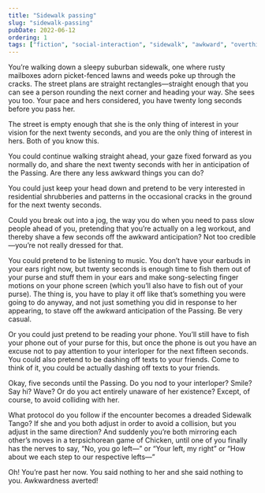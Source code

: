 ```yaml
---
title: "Sidewalk passing"
slug: "sidewalk-passing"
pubDate: 2022-06-12
ordering: 1
tags: ["fiction", "social-interaction", "sidewalk", "awkward", "overthinking"]
---
```


<span class="small-caps">You’re walking down</span> a sleepy suburban sidewalk, one where rusty mailboxes adorn picket-fenced lawns and weeds poke up through the cracks. The street plans are straight rectangles—straight enough that you can see a person rounding the next corner and heading your way. She sees you too. Your pace and hers considered, you have twenty long seconds before you pass her.

The street is empty enough that she is the only thing of interest in your vision for the next twenty seconds, and you are the only thing of interest in hers. Both of you know this.

You could continue walking straight ahead, your gaze fixed forward as you normally do, and share the next twenty seconds with her in anticipation of the Passing. Are there any less awkward things you can do?

You could just keep your head down and pretend to be very interested in residential shrubberies and patterns in the occasional cracks in the ground for the next twenty seconds.

Could you break out into a jog, the way you do when you need to pass slow people ahead of you, pretending that you’re actually on a leg workout, and thereby shave a few seconds off the awkward anticipation? Not too credible—you’re not really dressed for that.

You could pretend to be listening to music. You don’t have your earbuds in your ears right now, but twenty seconds is enough time to fish them out of your purse and stuff them in your ears and make song-selecting finger motions on your phone screen (which you’ll also have to fish out of your purse). The thing is, you have to play it off like that’s something you were going to do anyway, and not just something you did in response to her appearing, to stave off the awkward anticipation of the Passing. Be very casual.

Or you could just pretend to be reading your phone. You’ll still have to fish your phone out of your purse for this, but once the phone is out you have an excuse not to pay attention to your interloper for the next fifteen seconds. You could also pretend to be dashing off texts to your friends. Come to think of it, you could be actually dashing off texts to your friends.

Okay, five seconds until the Passing. Do you nod to your interloper? Smile? Say hi? Wave? Or do you act entirely unaware of her existence? Except, of course, to avoid colliding with her.

What protocol do you follow if the encounter becomes a dreaded Sidewalk Tango? If she and you both adjust in order to avoid a collision, but you adjust in the same direction? And suddenly you’re both mirroring each other’s moves in a terpsichorean game of Chicken, until one of you finally has the nerves to say, “No, you go left—” or “Your left, my right” or “How about we each step to our respective lefts—”

Oh! You’re past her now. You said nothing to her and she said nothing to you. Awkwardness averted!